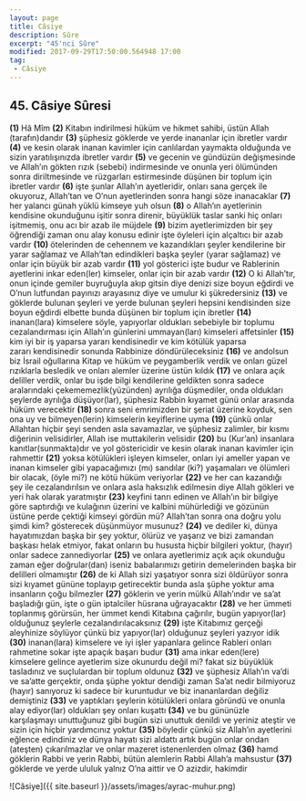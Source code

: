 ```yaml
---
layout: page
title: Câsiye
description: Sûre
excerpt: "45'nci Sûre"
modified: 2017-09-29T17:50:00.564948 17:00
tag: 
 - Câsiye
---
```


## 45. Câsiye Sûresi

**(1)** Hâ Mîm
**(2)** Kitabın indirilmesi hüküm ve hikmet sahibi, üstün Allah (tarafın)dandır
**(3)** şüphesiz göklerde ve yerde inananlar için ibretler vardır
**(4)** ve kesin olarak inanan kavimler için canlılardan yaymakta olduğunda ve sizin yaratılışınızda ibretler vardır
**(5)** ve gecenin ve gündüzün değişmesinde ve Allah’ın gökten rızık (sebebi) indirmesinde ve onunla yeri ölümünden sonra diriltmesinde ve rüzgarları estirmesinde düşünen bir toplum için ibretler vardır
**(6)** işte şunlar Allah’ın ayetleridir, onları sana gerçek ile okuyoruz, Allah’tan ve O’nun ayetlerinden sonra hangi söze inanacaklar
**(7)** her yalancı günah yüklü kimseye yuh olsun
**(8)** o Allah’ın ayetlerinin kendisine okunduğunu işitir sonra direnir, büyüklük taslar sanki hiç onları işitmemiş, onu acı bir azab ile müjdele
**(9)** bizim ayetlerimizden bir şey öğrendiği zaman onu alay konusu edinir işte öyleleri için alçaltıcı bir azab vardır
**(10)** ötelerinden de cehennem ve kazandıkları şeyler kendilerine bir yarar sağlamaz ve Allah’tan edindikleri başka şeyler (yarar sağlamaz) ve onlar için büyük bir azab vardır
**(11)** yol gösterici işte budur ve Rablerinin ayetlerini inkar eden(ler) kimseler, onlar için bir azab vardır
**(12)** O ki Allah’tır, onun içinde gemiler buyruğuyla akıp gitsin diye denizi size boyun eğdirdi ve O’nun lutfundan payınızı arayasınız diye ve umulur ki şükredersiniz
**(13)** ve göklerde bulunan şeyleri ve yerde bulunan şeyleri hepsini kendisinden size boyun eğdirdi elbette bunda düşünen bir toplum için ibretler 
**(14)** inanan(lara) kimselere söyle, yapıyorlar oldukları sebebiyle bir toplumu cezalandırması için Allah’ın günlerini ummayan(ları) kimseleri affetsinler
**(15)** kim iyi bir iş yaparsa yararı kendisinedir ve kim kötülük yaparsa	
zararı kendisinedir sonunda Rabbinize döndürüleceksiniz
**(16)** ve andolsun biz İsrail oğullarına Kitap ve hüküm ve peygamberlik verdik ve onları güzel rızıklarla besledik ve onları alemler üzerine üstün kıldık
**(17)** ve onlara açık deliller verdik, onlar bu işde bilgi kendilerine geldikten sonra sadece aralarındaki çekememezlik(yüzünden) ayrılığa düşmediler, onda oldukları şeylerde ayrılığa düşüyor(lar), şüphesiz Rabbin kıyamet günü onlar arasında hüküm verecektir 
**(18)** sonra seni emrimizden bir şeriat üzerine koyduk, sen ona uy ve bilmeyen(lerin)	kimselerin keyiflerine uyma
**(19)** çünkü onlar Allahtan hiçbir şeyi senden asla savamazlar, ve şüphesiz zalimler, bir kısmı diğerinin velisidirler, Allah ise muttakilerin velisidir
**(20)** bu (Kur’an) insanlara kanıtlar(sunmakta)dır ve yol göstericidir ve kesin olarak inanan kavimler için rahmettir 
**(21)** yoksa kötülükleri işleyen kimseler, onları iyi ameller yapan ve  inanan kimseler gibi yapacağımızı (mı) sandılar (ki?) yaşamaları ve ölümleri bir olacak, (öyle mi?) ne kötü hüküm veriyorlar
**(22)** ve her can kazandığı şey ile cezalandırılsın ve onlara asla haksızlık edilmesin diye Allah gökleri ve yeri hak olarak yaratmıştır
**(23)** keyfini tanrı edinen ve Allah’ın bir bilgiye göre saptırdığı ve kulağının üzerini ve kalbini mühürlediği ve gözünün üstüne perde çektiği kimseyi gördün mü?  Allah’tan sonra ona doğru yolu şimdi kim? gösterecek düşünmüyor musunuz?
**(24)** ve dediler ki, dünya hayatımızdan başka bir şey yoktur, ölürüz ve yaşarız ve bizi zamandan başkası helak etmiyor, fakat onların bu hususta hiçbir bilgileri yoktur, (hayır) onlar sadece zannediyorlar
**(25)** ve onlara ayetlerimiz açık açık okunduğu zaman eğer doğrular(dan) iseniz babalarımızı getirin demelerinden başka bir delilleri olmamıştır
**(26)** de ki Allah sizi yaşatıyor sonra sizi öldürüyor sonra sizi kıyamet gününe toplayıp getirecektir bunda asla şüphe yoktur ama insanların çoğu bilmezler
**(27)** göklerin ve yerin mülkü Allah’ındır ve sa’at başladığı gün, işte o gün iptalciler hüsrana uğrayacaktır
**(28)** ve her ümmeti toplanmış görürsün, her ümmet kendi Kitabına çağırılır, bugün yapıyor(lar) olduğunuz şeylerle cezalandırılacaksınız
**(29)** işte Kitabımız gerçeği aleyhinize söylüyor çünkü biz yapıyor(lar) olduğunuz şeyleri yazıyor idik
**(30)** inanan(lara) kimselere ve iyi işler yapanlara gelince Rableri onları rahmetine sokar işte apaçık başarı budur
**(31)** ama inkar eden(lere) kimselere gelince ayetlerim size okunurdu değil mi? fakat siz büyüklük tasladınız ve suçlulardan bir toplum oldunuz 
**(32)** ve şüphesiz Allah’ın va’di ve sa’atte gerçektir, onda şüphe yoktur dendiği zaman Sa’at nedir bilmiyoruz (hayır) sanıyoruz ki sadece bir kuruntudur ve biz inananlardan değiliz demiştiniz
**(33)** ve yaptıkları şeylerin kötülükleri onlara göründü ve onunla alay ediyor(lar) oldukları şey onları kuşattı
**(34)** ve bu gününüzle karşılaşmayı unuttuğunuz gibi bugün sizi unuttuk  denildi ve yeriniz ateştir ve sizin için hiçbir yardımcınız yoktur
**(35)** böyledir çünkü siz Allah’ın ayetlerini eğlence edindiniz ve dünya hayatı sizi aldattı artık bugün onlar ondan (ateşten) çıkarılmazlar ve onlar mazeret istenenlerden olmaz 
**(36)** hamd göklerin Rabbi ve yerin Rabbi, bütün alemlerin Rabbi Allah’a mahsustur
**(37)** göklerde ve yerde ululuk yalnız O’na aittir ve O azizdir, hakimdir

![Câsiye]({{ site.baseurl }}/assets/images/ayrac-muhur.png)


